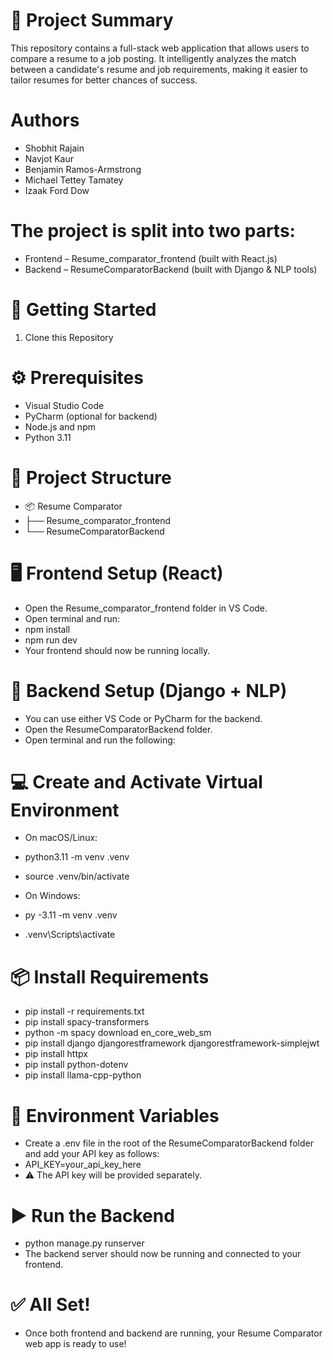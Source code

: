 # 🧠 Project Summary
This repository contains a full-stack web application that allows users to compare a resume to a job posting. It intelligently analyzes the match between a candidate's resume and job requirements, making it easier to tailor resumes for better chances of success.

# Authors
- Shobhit Rajain
- Navjot Kaur
- Benjamin Ramos-Armstrong
- Michael Tettey Tamatey
- Izaak Ford Dow

# The project is split into two parts:

- Frontend – Resume_comparator_frontend (built with React.js)
- Backend – ResumeComparatorBackend (built with Django & NLP tools)

# 🚀 Getting Started
1. Clone this Repository

# ⚙️ Prerequisites
- Visual Studio Code
- PyCharm (optional for backend)
- Node.js and npm
- Python 3.11

# 📁 Project Structure
- 📦 Resume Comparator
- ├── Resume_comparator_frontend
- └── ResumeComparatorBackend


# 🖥️ Frontend Setup (React)
- Open the Resume_comparator_frontend folder in VS Code.
- Open terminal and run:
- npm install
- npm run dev
- Your frontend should now be running locally.

# 🔧 Backend Setup (Django + NLP)
- You can use either VS Code or PyCharm for the backend.
- Open the ResumeComparatorBackend folder.
- Open terminal and run the following:

# 💻 Create and Activate Virtual Environment
- On macOS/Linux:
- python3.11 -m venv .venv
- source .venv/bin/activate

- On Windows:
- py -3.11 -m venv .venv
- .venv\Scripts\activate

# 📦 Install Requirements
- pip install -r requirements.txt
- pip install spacy-transformers
- python -m spacy download en_core_web_sm
- pip install django djangorestframework djangorestframework-simplejwt
- pip install httpx
- pip install python-dotenv
- pip install llama-cpp-python

# 🔐 Environment Variables
- Create a .env file in the root of the ResumeComparatorBackend folder and add your API key as follows:
- API_KEY=your_api_key_here
- ⚠️ The API key will be provided separately.

# ▶️ Run the Backend
- python manage.py runserver
- The backend server should now be running and connected to your frontend.

# ✅ All Set!
- Once both frontend and backend are running, your Resume Comparator web app is ready to use!
